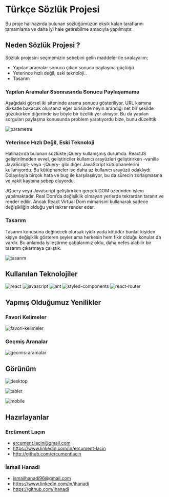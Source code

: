 # Türkçe Sözlük Projesi

Bu proje halihazırda bulunan sözlüğümüzün eksik kalan taraflarını tamamlama ve daha iyi hale getirebilme amacıyla yapılmıştır.

## Neden Sözlük Projesi ?

Sözlük projesini seçmemizin sebebini gelin maddeler ile sıralayalım;

- Yapılan aramalar sonucu çıkan sonucu paylaşma güçlüğü
- Yeterince hızlı değil, eski teknoloji..
- Tasarım

### Yapılan Aramalar Ssonrasında Sonucu Paylaşamama

Aşağıdaki görsel iki siteninde arama sonucu gösteriliyor. URL kısmına dikkatle bakacak olursanız eğer birisinde neyin arandığı net bir şekilde gözükürken diğerinde ise böyle bir özellik yer almıyor. Bu da yapılan sorguları paylaşma konusunda problem yaratıyordu bize, bunu düzelttik.

![parametre](./src/images/01.jpg)

### Yeterince Hızlı Değil, Eski Teknoloji

Halihazırda bulunan sözlükte jQuery kullanışmış durumda. ReactJS geliştirilmeden evvel, geliştiriciler kullanıcı arayüzleri geliştirirken -vanilla JavaScript- veya -jQuery- gibi diğer JavaScript kütüphanelerini kullanıyordu. Bu kütüphaneler ise daha az kullanıcı arayüzü odaklıydı. Dolayısıyla birçok hata ve bug ile karşılaşılıyor, bu da sürecin zorlaşmasına ve vakit kaybına sebep oluyordu.

JQuery veya Javascript geliştirirken gerçek DOM üzerinden işlem yapılmaktadır. Real Dom’da değişiklik olmayan yerlerde tekrardan taranır ve render edilir. Ancak React Virtual Dom mimarisini kullanarak sadece değişikliğin olduğu yeri tekrar render eder.

### Tasarım

Tasarım konusuna değinecek olursak iyidir yada kötüdür bunlar kişiden kişiye değişiklik gösteren şeyler ama herkesin hem fikir olduğu konular da vardır. Bu anlamda iyileştirme çabalarımız oldu, daha nefes alabilir bir tasarım çıkarmaya çalıştık.

![tasarım](./src/images/02.jpg)

## Kullanılan Teknolojiler

![react](./src/images/react.png) ![javascript](./src/images/javascript.png) ![ant](./src/images/ant.svg)
![styled-components](./src/images/styled-components.png) ![react-router](./src/images/react-router.png)

## Yapmış Olduğumuz Yenilikler

### Favori Kelimeler

![favori-kelimeler](./src/images/favori-kelimeler.jpg)

### Geçmiş Aranalar

![gecmis-aramalar](./src/images/gecmis-aramalar.jpg)

## Görünüm

![desktop](./src/images/desktop.jpg)

![tablet](./src/images/tablet.jpg)

![mobile](./src/images/mobile.jpg)

## Hazırlayanlar

### Ercüment Laçın

- ercument.lacin@gmail.com
- https://www.linkedin.com/in/ercument-lacin
- http://github.com/ercumentlacin

### İsmail Hanadi

- ismailhanadi96@gmail.com
- https://www.linkedin.com/in/ihanadi
- https://github.com/ihanadi
